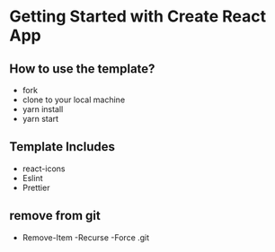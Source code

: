# Getting Started with Create React App

## How to use the template?

-   fork
-   clone to your local machine
-   yarn install
-   yarn start

## Template Includes

-   react-icons
-   Eslint
-   Prettier


## remove from git 

- Remove-Item -Recurse -Force .git
